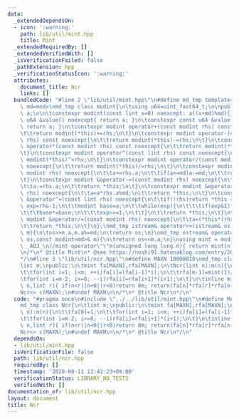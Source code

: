 ```yaml
---
data:
  _extendedDependsOn:
  - icon: ':warning:'
    path: lib/util/mint.hpp
    title: Mint
  _extendedRequiredBy: []
  _extendedVerifiedWith: []
  _isVerificationFailed: false
  _pathExtension: hpp
  _verificationStatusIcon: ':warning:'
  attributes:
    document_title: Ncr
    links: []
  bundledCode: "#line 2 \"lib/util/mint.hpp\"\n#define md_tmp template<uint_fast64_t\
    \ md=mod>\nmd_tmp class modint{\n\tusing u64=uint_fast64_t;\n\npublic:\n\tu64\
    \ a;\n\n\tconstexpr modint(const lint x=0) noexcept: a((x+md)%md){}\n\tconstexpr\
    \ u64 &value() noexcept{ return a; }\n\tconstexpr const u64 &value() const noexcept{\
    \ return a; }\n\tconstexpr modint operator+(const modint rhs) const noexcept{\n\
    \t\treturn modint(*this)+=rhs;\n\t}\n\tconstexpr modint operator-(const modint\
    \ rhs) const noexcept{\n\t\treturn modint(*this)-=rhs;\n\t}\n\tconstexpr modint\
    \ operator*(const modint rhs) const noexcept{\n\t\treturn modint(*this)*=rhs;\n\
    \t}\n\tconstexpr modint operator^(const lint rhs) const noexcept{\n\t\treturn\
    \ modint(*this)^=rhs;\n\t}\n\tconstexpr modint operator/(const modint rhs) const\
    \ noexcept{\n\t\treturn modint(*this)/=rhs;\n\t}\n\tconstexpr modint &operator+=(const\
    \ modint rhs) noexcept{\n\t\ta+=rhs.a;\n\t\tif(a>=md)a-=md;\n\t\treturn *this;\n\
    \t}\n\tconstexpr modint &operator-=(const modint rhs) noexcept{\n\t\tif(a<rhs.a)a+=md;\n\
    \t\ta-=rhs.a;\n\t\treturn *this;\n\t}\n\tconstexpr modint &operator*=(const modint\
    \ rhs) noexcept{\n\t\ta=a*rhs.a%md;\n\t\treturn *this;\n\t}\n\tconstexpr modint\
    \ &operator^=(const lint rhs) noexcept{\n\t\tif(!rhs)return *this = 1;\n\t\tu64\
    \ exp=rhs-1;\n\t\tmodint base=a;\n\t\twhile(exp){\n\t\t\tif(exp&1)*this*=base;\n\
    \t\t\tbase*=base;\n\t\t\texp>>=1;\n\t\t}\n\t\treturn *this;\n\t}\n\tconstexpr\
    \ modint &operator/=(const modint rhs) noexcept{\n\t\ta=(*this*(rhs^(md-2))).a;\n\
    \t\treturn *this;\n\t}\n};\nmd_tmp istream& operator>>(istream& os,modint<md>&\
    \ m){\n\tos>>m.a,m.a%=md;\n\treturn os;\n}\nmd_tmp ostream& operator<<(ostream&\
    \ os,const modint<md>& m){\n\treturn os<<m.a;\n}\nusing mint = modint<>;\n//#ifndef\
    \ _AOJ_\n//mint operator\"\"m(unsigned long long n){ return mint(n); }\n//#endif\n\
    \n/*\n* @title Mint\n* @see https://noshi91.hatenablog.com/entry/2019/03/31/174006\n\
    */\n#line 3 \"lib/util/ncr.hpp\"\n#define MAXN 10000010\nmd_tmp class Ncr{\n\t\
    lint m;\npublic:\n\tmint fa[MAXN],rfa[MAXN];\n\tNcr(lint n):m(n){\n\t\tfa[0]=1;\n\
    \t\tfor(int i=1; i<m; ++i)fa[i]=(fa[i-1]*i);\n\t\trfa[m-1]=mint(1)/fa[m-1];\n\t\
    \tfor(int i=m-2; i>=0; --i)rfa[i]=rfa[i+1]*(i+1);\n\t}\n\tinline mint ncr(lint\
    \ n,lint r){ if(n<r||n<0||r<0)return 0m; return(fa[n]*rfa[r]*rfa[n-r]); }\n};\n\
    Ncr<> c(MAXN);\n#undef MAXN\n\n/*\n* @title Ncr\n*/\n"
  code: "#pragma once\n#include \"../../lib/util/mint.hpp\"\n#define MAXN 10000010\n\
    md_tmp class Ncr{\n\tlint m;\npublic:\n\tmint fa[MAXN],rfa[MAXN];\n\tNcr(lint\
    \ n):m(n){\n\t\tfa[0]=1;\n\t\tfor(int i=1; i<m; ++i)fa[i]=(fa[i-1]*i);\n\t\trfa[m-1]=mint(1)/fa[m-1];\n\
    \t\tfor(int i=m-2; i>=0; --i)rfa[i]=rfa[i+1]*(i+1);\n\t}\n\tinline mint ncr(lint\
    \ n,lint r){ if(n<r||n<0||r<0)return 0m; return(fa[n]*rfa[r]*rfa[n-r]); }\n};\n\
    Ncr<> c(MAXN);\n#undef MAXN\n\n/*\n* @title Ncr\n*/\n"
  dependsOn:
  - lib/util/mint.hpp
  isVerificationFile: false
  path: lib/util/ncr.hpp
  requiredBy: []
  timestamp: '2020-08-11 13:42:23+09:00'
  verificationStatus: LIBRARY_NO_TESTS
  verifiedWith: []
documentation_of: lib/util/ncr.hpp
layout: document
title: Ncr
---
```

